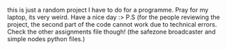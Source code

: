 this is just a random project I have to do for a programme.
Pray for my laptop, its very weird. 
Have a nice day :>
P.S (for the people reviewing the project, the second part of the code cannot work due to technical errors. 
Check the other assignments file though! (the safezone broadcaster and simple nodes python files.)
